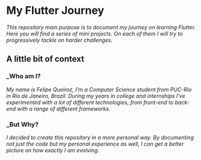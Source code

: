 # My Flutter Journey

*This repository main purpose is to document my journey on learning Flutter. Here you will find a series of mini projects. On each of them I will try to progressively tackle on harder challenges.*

## **A little bit of context**

### **_Who am I?** 
*My name is Felipe Queiroz, I'm a Computer Science student from PUC-Rio in Rio de Janeiro, Brazil. During my years in college and internships I've experimented with a lot of different technologies, from front-end to back-end with a range of different frameworks.*

### **_But Why?**
*I decided to create this repository in a more personal way. By documenting not just the code but my personal experience as well, I can get a better picture on how exactly I am evolving.*

